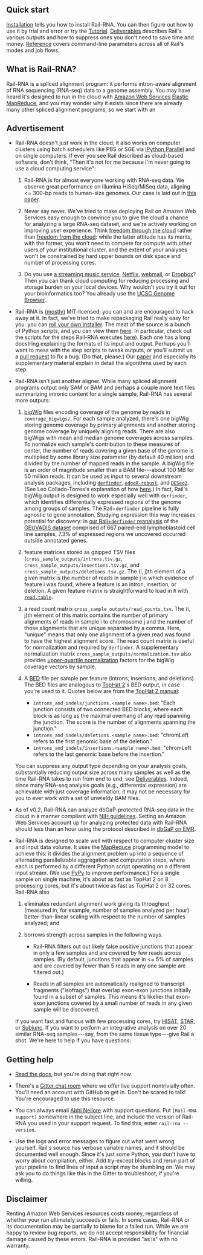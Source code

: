 ## Quick start

[Installation](installation.md) tells you how to install Rail-RNA. You can then figure out how to use it by trial and error or try the [Tutorial](tutorial.md). [Deliverables](deliverables.md) describes Rail's various outputs and how to suppress ones you don't need to save time and money. [Reference](reference.md) covers command-line parameters across all of Rail's modes and job flows.

## What is Rail-RNA?

Rail-RNA is a spliced alignment program: it performs intron-aware alignment of RNA sequencing (RNA-seq) data to a genome assembly. You may have heard it's designed to run in the cloud with [Amazon Web Services](http://aws.amazon.com/) [Elastic MapReduce](http://aws.amazon.com/elasticmapreduce/), and you may wonder why it exists since there are already many other spliced alignment programs, so we start with an

## Advertisement

* Rail-RNA doesn't just work in the cloud; it also works on computer clusters using batch schedulers like PBS or SGE via [IPython Parallel](http://ipython.org/ipython-doc/dev/parallel/) and on single computers. If ever you see Rail described as cloud-based software, don't think, "Then it's not for me because I'm never going to use a cloud computing service":

    1. Rail-RNA is for almost everyone working with RNA-seq data. We observe great performance on Illumina HiSeq/MiSeq data, aligning <= 300-bp reads to human-size genomes. Our case is laid out in [this paper](http://biorxiv.org/content/early/2015/05/07/019067).

    2. Never say never. We've tried to make deploying Rail on Amazon Web Services easy enough to convince you to give the cloud a chance for analyzing a large RNA-seq dataset, and we're actively working on improving user experience. Think [freedom through the cloud](http://cloudman.irb.hr/) rather than [freedom from the cloud](https://liorpachter.wordpress.com/2015/05/10/near-optimal-rna-seq-quantification-with-kallisto/): while the latter attitude has its merits, with the former, you won't need to compete for compute with other users of your institutional cluster, and the extent of your analyses won't be constrained by hard upper bounds on disk space and number of processing cores.

    3. Do you use [a streaming music service](https://en.wikipedia.org/wiki/Beats_Music), [Netflix](http://www.amazon.com/Prime-Instant-Video/b?node=2676882011), [webmail](https://en.wikipedia.org/wiki/Webmail#Early_implementations), or [Dropbox](https://dl.dropboxusercontent.com/u/27532820/app.html)? Then you can thank cloud computing for reducing processing and storage burden on your local devices. Why wouldn't you try it out for your bioinformatics too? You already use the [UCSC Genome Browser](http://www.ncbi.nlm.nih.gov/pmc/articles/PMC2834533/).

* Rail-RNA is [(mostly)](https://github.com/nellore/rail/blob/master/README.md) MIT-licensed; you can and are encouraged to hack away at it. In fact, we've tried to make repackaging Rail really easy for you: you can [roll your own installer](installation.md#rolling-your-own-installer). The meat of the source is a bunch of Python scripts, and you can view them [here](https://github.com/nellore/rail/tree/master/src). In particular, check out the scripts for the steps Rail-RNA executes [here](https://github.com/nellore/rail/tree/master/src)). Each one has a long docstring explaining the formats of its input and output. Perhaps you'll want to mess with the step scripts to tweak outputs, or you'll submit us a [pull request](https://github.com/nellore/rail/pulls) to fix a bug. (Do that, please.) Our [paper](http://biorxiv.org/content/early/2015/05/07/019067) and especially its supplementary material explain in detail the algorithms used by each step.

* Rail-RNA isn't just another aligner. While many spliced alignment programs output only SAM or BAM and perhaps a couple more text files summarizing intronic content for a single sample, Rail-RNA has several more outputs:

    1. [bigWig](http://genome.ucsc.edu/goldenpath/help/bigWig.html) files encoding coverage of the genome by reads in `coverage_bigwigs/`. For each sample analyzed, there's one bigWig storing genome coverage by primary alignments and another storing genome coverage by uniquely aligning reads. There are also bigWigs with mean and median genome coverages across samples. To normalize each sample's contribution to these measures of center, the number of reads covering a given base of the genome is multiplied by some library size parameter (by default 40 million) and divided by the number of mapped reads in the sample. A bigWig file is an order of magnitude smaller than a BAM file---about 100 MB for 50 million reads. It can be used as input to several downstream analysis packages, including [`derfinder`](http://bioconductor.org/packages/release/bioc/html/derfinder.html), [`edgeR-robust`](http://bioconductor.org/packages/release/bioc/html/edgeR.html), and [`DESeq2`](http://bioconductor.org/packages/release/bioc/html/DESeq.html). (See Leo Collado-Torres's explanation of how [here](http://lcolladotor.github.io/protocols/bigwig_DEanalysis/).) In fact, Rail's bigWig output is designed to work especially well with `derfinder`, which identifies differentially expressed regions of the genome among groups of samples. The Rail+`derfinder` pipeline is fully agnostic to gene annotation. Studying expression this way increases potential for discovery: in [our Rail+`derfinder` reanalysis](http://biorxiv.org/content/early/2015/05/07/019067) of the [GEUVADIS dataset](http://www.geuvadis.org) comprised of 667 paired-end lymphoblastoid cell line samples, 7.3% of expressed regions we uncovered occurred outside annotated genes.

    2. feature matrices stored as gzipped TSV files (`cross_sample_outputs/introns.tsv.gz`, `cross_sample_outputs/insertions.tsv.gz`, and `cross_sample_outputs/deletions.tsv.gz`. The (i, j)th element of a given matrix is the number of reads in sample j in which evidence of feature i was found, where a feature is an intron, insertion, or deletion. A given feature matrix is straightforward to load in `R` with [`read.table`](https://stat.ethz.ch/R-manual/R-devel/library/utils/html/read.table.html).

    3. a read count matrix `cross_sample_outputs/read_counts.tsv`. The (i, j)th element of this matrix contains the number of primary alignments of reads in sample i to chromosome j and the number of those alignments that are unique separated by a comma. Here, "unique" means that only one alignment of a given read was found to have the highest alignment score. The read count matrix is useful for normalization and required by `derfinder`. A supplementary normalization matrix `cross_sample_outputs/normalization.tsv` also provides [upper-quartile normalization](http://www.biomedcentral.com/1471-2105/11/94) factors for the bigWig coverage vectors by sample.

    4. A [BED](http://genome.ucsc.edu/FAQ/FAQformat.html#format1) file per sample per feature (introns, insertions, and deletions). The BED files are analogous to [TopHat 2](https://ccb.jhu.edu/software/tophat/index.shtml)'s BED output, in case you're used to it. Quotes below are from the [TopHat 2 manual](https://ccb.jhu.edu/software/tophat/manual.shtml): 
         * `introns_and_indels/junctions.<sample name>.bed`: "Each junction consists of two connected BED blocks, where each block is as long as the maximal overhang of any read spanning the junction. The score is the number of alignments spanning the junction."
         * `introns_and_indels/deletions.<sample name>.bed`: "chromLeft refers to the first genomic base of the deletion."
         * `introns_and_indels/insertions.<sample name>.bed`: "chromLeft refers to the last genomic base before the insertion."

    You can suppress any output type depending on your analysis goals, substantially reducing output size across many samples as well as the time Rail-RNA takes to run from end to end; see [Deliverables](deliverables.md). Indeed, since many RNA-seq analysis goals (e.g., differential expression) are achievable with just coverage information, it may not be necessary for you to ever work with a set of unwieldy BAM files.

* As of v0.2, Rail-RNA can analyze dbGaP-protected RNA-seq data in the cloud in a manner compliant with [NIH guidelines](http://www.ncbi.nlm.nih.gov/projects/gap/pdf/dbgap_2b_security_procedures.pdf). Setting an Amazon Web Services account up for analyzing protected data with Rail-RNA should less than an hour using the protocol described in [dbGaP on EMR](dbgap.md).

* Rail-RNA is designed to scale well with respect to computer cluster size and input data volume. It uses the [MapReduce](http://static.googleusercontent.com/media/research.google.com/en//archive/mapreduce-osdi04.pdf) programming model to achieve this: it divides the alignment problem up into a sequence of alternating parallelizable aggregation and computation steps, where each is performed by a different Python script operating on a different input stream. (We use [PyPy](http://pypy.org/) to improve performance.) For a single sample on single machine, it's about as fast as TopHat 2 on 8 processing cores, but it's about twice as fast as TopHat 2 on 32 cores. Rail-RNA also

    1. eliminates redundant alignment work giving its throughput (measured in, for example, number of samples analyzed per hour) better-than-linear scaling with respect to the number of samples analyzed; and

    2. borrows strength across samples in the following ways.

        * Rail-RNA filters out out likely false positive junctions that appear in only a few samples and are covered by few reads across samples. (By default, junctions that appear in <= 5% of samples and are covered by fewer than 5 reads in any one sample are filtered out.)

        * Reads in all samples are automatically realigned to transcript fragments ("isofrags") that overlap exon-exon junctions initially found in a subset of samples. This means it's likelier that exon-exon junctions covered by a small number of reads in any given sample will be discovered.

    If you want fast and furious with few processing cores, try [HISAT](https://ccb.jhu.edu/software/hisat/index.shtml), [STAR](https://github.com/alexdobin/STAR), or [Subjunc](http://subread.sourceforge.net/). If you want to perform an integrative analysis on over 20 similar RNA-seq samples---say, from the same tissue type---give Rail a shot. We're here to help if you have questions:

## Getting help

* [Read the docs](https://en.wikipedia.org/wiki/RTFM), but you're doing that right now.

* There's a [Gitter chat room](https://gitter.im/nellore/rail) where we offer live support nontrivially often. You'll need an account with GitHub to get in. Don't be scared to talk! You're encouraged to use this resource.

* You can always email [Abhi Nellore](mailto:anellore@gmail.com) with support questions. Put `[Rail-RNA support]` somewhere in the subject line, and include the version of Rail-RNA you used in your support request. To find this, enter `rail-rna --version`.

* Use the logs and error messages to figure out what went wrong yourself. Rail's source has verbose variable names, and it should be documented well enough. Since it's just some Python, you don't have to worry about compilation, either. Add try-except blocks and rerun part of your pipeline to find lines of input a script may be stumbling on. We may ask you to do things like this in the Gitter to troubleshoot, if you're willing.

## Disclaimer

Renting Amazon Web Services resources costs money, regardless of whether your run ultimately succeeds or fails. In some cases, Rail-RNA or its documentation may be partially to blame for a failed run. While we are happy to review bug reports, we do not accept responsibility for financial damage caused by these errors. Rail-RNA is provided "as is" with no warranty.